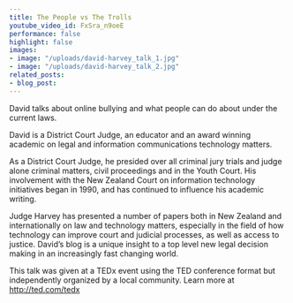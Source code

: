 ```yaml
---
title: The People vs The Trolls
youtube_video_id: FxSra_n9oeE
performance: false
highlight: false
images:
- image: "/uploads/david-harvey_talk_1.jpg"
- image: "/uploads/david-harvey_talk_2.jpg"
related_posts:
- blog_post: 
---
```


David talks about online bullying and what people can do about under the current laws.

David is a District Court Judge, an educator and an award winning academic on legal and information communications technology matters.

As a District Court Judge, he presided over all criminal jury trials and judge alone criminal matters, civil proceedings and in the Youth Court. His involvement with the New Zealand Court on information technology initiatives began in 1990, and has continued to influence his academic writing.

Judge Harvey has presented a number of papers both in New Zealand and internationally on law and technology matters, especially in the field of how technology can improve court and judicial processes, as well as access to justice. David’s blog is a unique insight to a top level new legal decision making in an increasingly fast changing world.

This talk was given at a TEDx event using the TED conference format but independently organized by a local community. Learn more at http://ted.com/tedx
